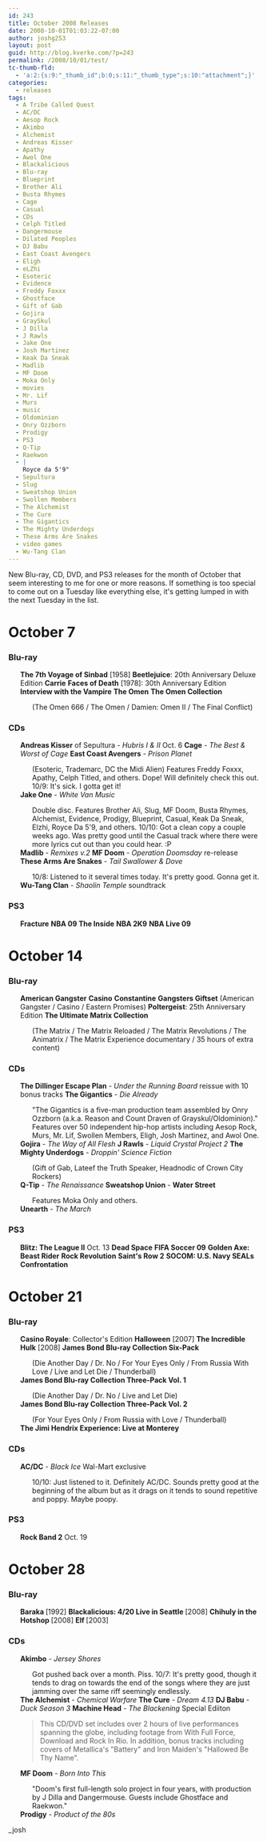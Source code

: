 ```yaml
---
id: 243
title: October 2008 Releases
date: 2008-10-01T01:03:22-07:00
author: joshg253
layout: post
guid: http://blog.kverke.com/?p=243
permalink: /2008/10/01/test/
tc-thumb-fld:
  - 'a:2:{s:9:"_thumb_id";b:0;s:11:"_thumb_type";s:10:"attachment";}'
categories:
  - releases
tags:
  - A Tribe Called Quest
  - AC/DC
  - Aesop Rock
  - Akimbo
  - Alchemist
  - Andreas Kisser
  - Apathy
  - Awol One
  - Blackalicious
  - Blu-ray
  - Blueprint
  - Brother Ali
  - Busta Rhymes
  - Cage
  - Casual
  - CDs
  - Celph Titled
  - Dangermouse
  - Dilated Peoples
  - DJ Babu
  - East Coast Avengers
  - Eligh
  - eLZhi
  - Esoteric
  - Evidence
  - Freddy Foxxx
  - Ghostface
  - Gift of Gab
  - Gojira
  - GraySkul
  - J Dilla
  - J Rawls
  - Jake One
  - Josh Martinez
  - Keak Da Sneak
  - Madlib
  - MF Doom
  - Moka Only
  - movies
  - Mr. Lif
  - Murs
  - music
  - Oldominion
  - Onry Ozzborn
  - Prodigy
  - PS3
  - Q-Tip
  - Raekwon
  - |
    Royce da 5'9"
  - Sepultura
  - Slug
  - Sweatshop Union
  - Swollen Members
  - The Alchemist
  - The Cure
  - The Gigantics
  - The Mighty Underdogs
  - These Arms Are Snakes
  - video games
  - Wu-Tang Clan
---
```

New Blu-ray, CD, DVD, and PS3 releases for the month of October that seem interesting to me for one or more reasons. If something is too special to come out on a Tuesday like everything else, it's getting lumped in with the next Tuesday in the list.

<h1>October 7</h1>

<h3>Blu-ray</h3>

<ul>
<strong>The 7th Voyage of Sinbad</strong> [1958]
<strong>Beetlejuice</strong>: 20th Anniversary Deluxe Edition
<strong>Carrie</strong>
<strong>Faces of Death</strong> [1978]: 30th Anniversary Edition
<strong>Interview with the Vampire</strong>
<strong>The Omen</strong>
<strong>The Omen Collection</strong>
<ul>(The Omen 666 / The Omen / Damien: Omen II / The Final Conflict)</ul>
</ul>

<h3>CDs</h3>

<ul>
<strong>Andreas Kisser</strong> of Sepultura - <em>Hubris I &amp; II</em> Oct. 6
<strong>Cage</strong> - <em>The Best &amp; Worst of Cage</em>
<strong>East Coast Avengers</strong> - <em>Prison Planet</em>
<ul>(Esoteric, Trademarc, DC the Midi Alien)
Features Freddy Foxxx, Apathy, Celph Titled, and others.
Dope! Will definitely check this out.
10/9: It's sick. I gotta get it!</ul>
<strong>Jake One</strong> - <em>White Van Music</em>
<ul>Double disc. Features Brother Ali, Slug, MF Doom, Busta Rhymes, Alchemist, Evidence, Prodigy, Blueprint, Casual, Keak Da Sneak, Elzhi, Royce Da 5'9, and others.
10/10: Got a clean copy a couple weeks ago. Was pretty good until the Casual track where there were more lyrics cut out than you could hear. :P</ul>
<strong>Madlib</strong> - <em>Remixes v.2</em>
<strong>MF Doom</strong> - <em>Operation Doomsday</em> re-release
<strong>These Arms Are Snakes</strong> - <em>Tail Swallower &amp; Dove</em>
<ul>10/8: Listened to it several times today. It's pretty good. Gonna get it.</ul>
<strong>Wu-Tang Clan</strong> - <em>Shaolin Temple</em> soundtrack
</ul>

<h3>PS3</h3>

<ul>
<strong>Fracture</strong>
<strong>NBA 09 The Inside</strong>
<strong>NBA 2K9</strong>
<strong>NBA Live 09</strong>
</ul>

<h1>October 14</h1>

<h3>Blu-ray</h3>

<ul>
<strong>American Gangster</strong>
<strong>Casino</strong>
<strong>Constantine</strong>
<strong>Gangsters Giftset</strong> (American Gangster / Casino / Eastern Promises)
<strong>Poltergeist</strong>: 25th Anniversary Edition
<strong>The Ultimate Matrix Collection</strong>
<ul>
(The Matrix / The Matrix Reloaded / The Matrix Revolutions / The Animatrix / The Matrix Experience documentary / 35 hours of extra content)</ul>
</ul>

<h3>CDs</h3>

<ul>
<strong>The Dillinger Escape Plan</strong> - <em>Under the Running Board</em> reissue with 10 bonus tracks
<strong>The Gigantics</strong> - <em>Die Already</em>
<ul>"The Gigantics is a five-man production team assembled by Onry Ozzborn (a.k.a. Reason and Count Draven of Grayskul/Oldominion)."
Features over 50 independent hip-hop artists including Aesop Rock, Murs, Mr. Lif, Swollen Members, Eligh, Josh Martinez, and Awol One.</ul>
<strong>Gojira</strong> - <em>The Way of All Flesh</em>
<strong>J Rawls</strong> - <em>Liquid Crystal Project 2</em>
<strong>The Mighty Underdogs</strong> - <em>Droppin' Science Fiction</em>
<ul>(Gift of Gab, Lateef the Truth Speaker, Headnodic of Crown City Rockers)</ul>
<strong>Q-Tip</strong> - <em>The Renaissance</em>
<strong>Sweatshop Union</strong> - <strong>Water Street</strong>
<ul>Features Moka Only and others.</ul>
<strong>Unearth</strong> - <em>The March</em>
</ul>

<h3>PS3</h3>

<ul>
<strong>Blitz: The League II</strong> Oct. 13
<strong>Dead Space</strong>
<strong>FIFA Soccer 09</strong>
<strong>Golden Axe: Beast Rider</strong>
<strong>Rock Revolution</strong>
<strong>Saint's Row 2</strong>
<strong>SOCOM: U.S. Navy SEALs Confrontation</strong>
</ul>

<h1>October 21</h1>

<h3>Blu-ray</h3>

<ul>
<strong>Casino Royale</strong>: Collector's Edition
<strong>Halloween</strong> [2007]
<strong>The Incredible Hulk</strong> [2008]
<strong>James Bond Blu-ray Collection Six-Pack</strong>
<ul>(Die Another Day / Dr. No / For Your Eyes Only / From Russia With Love / Live and Let Die / Thunderball)</ul>
<strong>James Bond Blu-ray Collection Three-Pack Vol. 1</strong>
<ul>(Die Another Day / Dr. No / Live and Let Die)</ul>
<strong>James Bond Blu-ray Collection Three-Pack Vol. 2</strong>
<ul>(For Your Eyes Only / From Russia with Love / Thunderball)</ul>
<strong>The Jimi Hendrix Experience: Live at Monterey</strong>
</ul>

<h3>CDs</h3>

<ul>
<strong>AC/DC</strong> - <em>Black Ice</em> Wal-Mart exclusive
<ul>10/10: Just listened to it. Definitely AC/DC. Sounds pretty good at the beginning of the album but as it drags on it tends to sound repetitive and poppy. Maybe poopy.</ul>
</ul>

<h3>PS3</h3>

<ul>
<strong>Rock Band 2</strong> Oct. 19
</ul>

<h1>October 28</h1>

<h3>Blu-ray</h3>

<ul>
<strong>Baraka </strong>[1992]
<strong>Blackalicious: 4/20 Live in Seattle </strong>[2008]
<strong>Chihuly in the Hotshop </strong>[2008]
<strong>Elf </strong>[2003]
</ul>

<h3>CDs</h3>

<ul>
<strong>Akimbo</strong> - <em>Jersey Shores</em>
<ul>Got pushed back over a month. Piss.
10/7: It's pretty good, though it tends to drag on towards the end of the songs where they are just jamming over the same riff seemingly endlessly.</ul>
<strong>The Alchemist</strong> - <em>Chemical Warfare</em>
<strong>The Cure</strong> - <em>Dream 4.13</em>
<strong>DJ Babu</strong> - <em>Duck Season 3</em>
<strong>Machine Head</strong> - <em>The Blackening</em> Special Ediiton
<blockquote>This CD/DVD set includes over 2 hours of live performances spanning the globe, including footage from With Full Force, Download and Rock In Rio.  In addition, bonus tracks including covers of Metallica's "Battery" and Iron Maiden's "Hallowed Be Thy Name".</blockquote>
<strong>MF Doom</strong> - <em>Born Into This</em>
<ul>"Doom's first full-length solo project in four years, with production by J Dilla and Dangermouse. Guests include Ghostface and Raekwon."</ul>
<strong>Prodigy</strong> - <em>Product of the 80s</em>
</ul>

</ul>

_josh